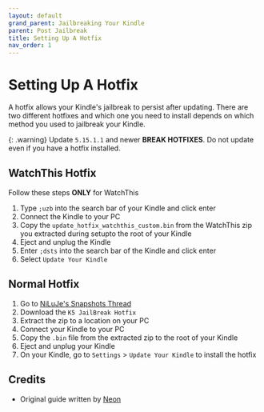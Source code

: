 ```yaml
---
layout: default
grand_parent: Jailbreaking Your Kindle
parent: Post Jailbreak
title: Setting Up A Hotfix
nav_order: 1
---
```


# Setting Up A Hotfix
A hotfix allows your Kindle's jailbreak to persist after updating. There are two different hotfixes and which one you need to install depends on which method you used to jailbreak your Kindle.

{: .warning}
Update `5.15.1.1` and newer **BREAK HOTFIXES**. Do not update even if you have a hotfix installed.

## WatchThis Hotfix
Follow these steps **ONLY** for WatchThis
1. Type `;uzb` into the search bar of your Kindle and click enter
2. Connect the Kindle to your PC
3. Copy the `update_hotfix_watchthis_custom.bin` from the WatchThis zip you extracted during setupto the root of your Kindle
4. Eject and unplug the Kindle
5. Enter `;dsts` into the search bar of the Kindle and click enter
6. Select `Update Your Kindle`

## Normal Hotfix
1. Go to [NiLuJe's Snapshots Thread](https://www.mobileread.com/forums/showthread.php?t=225030)
2. Download the `K5 JailBreak Hotfix`
3. Extract the zip to a location on your PC
4. Connect your Kindle to your PC
5. Copy the `.bin` file from the extracted zip to the root of your Kindle
6. Eject and unplug your Kindle
7. On your Kindle, go to `Settings` > `Update Your Kindle` to install the hotfix

## Credits
- Original guide written by [Neon](https://www.mobileread.com/forums/member.php?u=329187)
